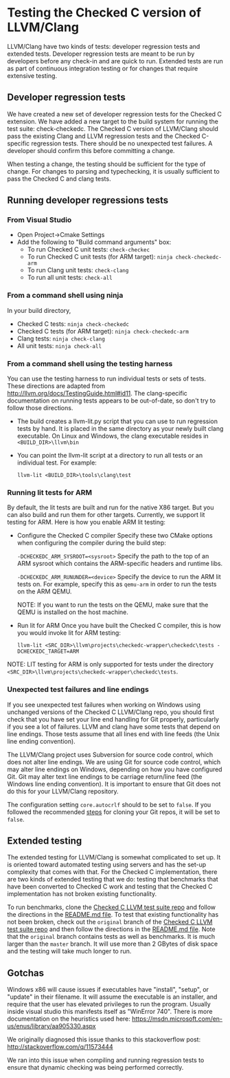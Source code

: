 # Testing the Checked C version of LLVM/Clang

LLVM/Clang have two kinds of tests: developer regression tests and extended
tests. Developer regression tests are meant to be run by developers before any
check-in and are quick to run. Extended tests are run as part of continuous
integration testing or for changes that require extensive testing.

## Developer regression tests

We have created a new set of developer regression tests for the Checked C
extension. We have added a new target to the build system for running the test
suite: check-checkedc. The Checked C version of LLVM/Clang should pass the
existing Clang and LLVM regression tests and the Checked C-specific regression
tests.  There should be no unexpected test failures. A developer should confirm
this before committing a change.

When testing a change, the testing should be sufficient for the type of change.
For changes to parsing and typechecking, it is usually sufficient to pass the
Checked C and clang tests.

## Running developer regressions tests

### From Visual Studio
- Open Project->Cmake Settings
- Add the following to "Build command arguments" box:
  - To run Checked C unit tests: `check-checkec`
  - To run Checked C unit tests (for ARM target): `ninja check-checkedc-arm`
  - To run Clang unit tests: `check-clang`
  - To run all unit tests: `check-all`

### From a command shell using ninja
In your build directory,

- Checked C tests: `ninja check-checkedc`
- Checked C tests (for ARM target): `ninja check-checkedc-arm`
- Clang tests: `ninja check-clang`
- All unit tests: `ninja check-all`

### From a command shell using the testing harness
You can use the testing harness to run individual tests or sets of tests.
These directions are adapted from http://llvm.org/docs/TestingGuide.html#id11.
The clang-specific documentation on running tests appears to be out-of-date, so
don't try to follow those directions.

- The build creates a llvm-lit.py script that you can use to run regression
  tests by hand. It is placed in the same directory as your newly built clang
executable.  On Linux and Windows, the clang executable resides in
    `<BUILD_DIR>\llvm\bin`

- You can point the llvm-lit script at a directory to run all tests or an
  individual test. For example:

    `llvm-lit <BUILD_DIR>\tools\clang\test`

### Running lit tests for ARM
By default, the lit tests are built and run for the native X86 target. But you
can also build and run them for other targets. Currently, we support lit
testing for ARM. Here is how you enable ARM lit testing:

- Configure the Checked C compiler
  Specify these two CMake options when configuring the compiler during the
build step:

    `-DCHECKEDC_ARM_SYSROOT=<sysroot>` Specify the path to the top of an ARM
sysroot which contains the ARM-specific headers and runtime libs.

    `-DCHECKEDC_ARM_RUNUNDER=<device>` Specify the device to run the ARM lit
tests on. For example, specify this as `qemu-arm` in order to run the tests on
the ARM QEMU.

    NOTE: If you want to run the tests on the QEMU, make sure that the QEMU is
installed on the host machine.

- Run lit for ARM
  Once you have built the Checked C compiler, this is how you would invoke lit
for ARM testing:

    `llvm-lit <SRC_DIR>\llvm\projects\checkedc-wrapper\checkedc\tests -DCHECKEDC_TARGET=ARM`

NOTE: LIT testing for ARM is only supported for tests under the directory
`<SRC_DIR>\llvm\projects\checkedc-wrapper\checkedc\tests`.

### Unexpected test failures and line endings

If you see unexpected test failures when working on Windows using unchanged
versions of the Checked C LLVM/Clang repo, you should first check that you
have set your line end handling for Git properly, particularly if you see a
lot of failures. LLVM and clang have some tests that depend on line endings.
Those tests assume that all lines end with line feeds (the Unix line ending
convention).

The LLVM/Clang project uses Subversion for source code control, which does not
alter line endings. We are using Git for source code control, which may alter
line endings on Windows, depending on how you have configured Git. Git may
alter text line endings to be carriage return/line feed (the Windows line
ending convention). It is important to ensure that Git does not do this for
your LLVM/Clang repository.

The configuration setting `core.autocrlf` should to be set to `false`. If you
followed the recommended [steps](Setup-and-Build.md) for cloning your Git repos,
it will be set to `false`.

## Extended testing

The extended testing for LLVM/Clang is somewhat complicated to set up. It is
oriented toward automated testing using servers and has the set-up complexity
that comes with that. For the Checked C implementation, there are two kinds of
extended testing that we do: testing that benchmarks that have been converted
to Checked C work and testing that the Checked C implementation has not broken
existing functionality.

To run benchmarks, clone the
[Checked C LLVM test suite repo](https://github.com/checkedc/checkedc-llvm-test-suite)
and follow the directions in the
[README.md file](https://github.com/checkedc/checkedc-llvm-test-suite/blob/master/README.md).
To test that existing functionality has not been broken,
check out the `original` branch of the
[Checked C LLVM test suite repo](https://github.com/checkedc/checkedc-llvm-test-suite)
and then follow the directions in the
[README.md file](https://github.com/checkedc/checkedc-llvm-test-suite/blob/master/README.md).
Note that the  `original` branch contains tests as well as benchmarks.
It is much larger than the `master` branch. It will use more than 2 GBytes of disk space
and the testing will take much longer to run.


## Gotchas

Windows x86 will cause issues if executables have "install", "setup", or
"update" in their filename. It will assume the executable is an installer, and
require that the user has elevated privileges to run the program. Usually
inside visual studio this manifests itself as "WinError 740". There is more
documentation on the heuristics used here:
https://msdn.microsoft.com/en-us/enus/library/aa905330.aspx

We originally diagnosed this issue thanks to this stackoverflow post:
http://stackoverflow.com/q/11573444

We ran into this issue when compiling and running regression tests to ensure that dynamic
checking was being performed correctly.
